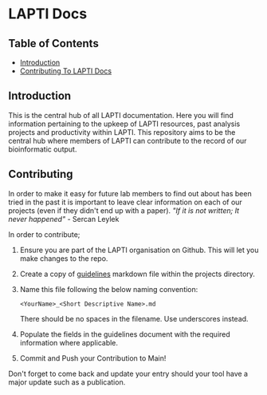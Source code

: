 

# LAPTI Docs

## Table of Contents

- [Introduction](#introduction)
- [Contributing To LAPTI Docs](#contributing)

## Introduction

This is the central hub of all LAPTI documentation. Here you will find information pertaining to the upkeep of LAPTI resources, past analysis projects and productivity within LAPTI. This repository aims to be the central hub where members of LAPTI can contribute to the record of our bioinformatic output. 


## Contributing

In order to make it easy for future lab members to find out about has been tried in the past it is important to leave clear information on each of our projects (even if they didn't end up with a paper). <em>"If it is not written; It never happened"</em> - Sercan Leylek 

In order to contribute;

1. Ensure you are part of the LAPTI organisation on Github. This will let you make changes to the repo. 

2. Create a copy of [guidelines](projects/guidelines.md) markdown file within the projects directory. 

3. Name this file following the below naming convention:
   ```
   <YourName>_<Short Descriptive Name>.md
   ```
   There should be no spaces in the filename. Use underscores instead. 

4. Populate the fields in the guidelines document with the required information where applicable.

5. Commit and Push your Contribution to Main!

Don't forget to come back and update your entry should your tool have a major update such as a publication.  



